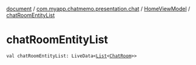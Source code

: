 [document](../../index.md) / [com.myapp.chatmemo.presentation.chat](../index.md) / [HomeViewModel](index.md) / [chatRoomEntityList](./chat-room-entity-list.md)

# chatRoomEntityList

`val chatRoomEntityList: LiveData<`[`List`](https://kotlinlang.org/api/latest/jvm/stdlib/kotlin.collections/-list/index.html)`<`[`ChatRoom`](../../com.myapp.chatmemo.domain.model.entity/-chat-room/index.md)`>>`